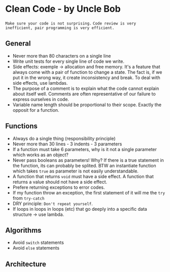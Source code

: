 # Clean Code - by Uncle Bob

`Make sure your code is not surprising.`
`Code review is very inefficient, pair programming is very efficient.`

## General
- Never more than 80 characters on a single line
- Write unit tests for every single line of code we write.
- Side effects: exemple -> allocation and free memory. It's a feature that always come with a pair of function to change a state. The fact is, if we put it in the wrong way, it create inconsistency and break. To deal with side effects, use lambdas.
- The purpose of a comment is to explain what the code cannot explain about itself well. Comments are often representative of our failure to express ourselves in code.
- Variable name length should be proportional to their scope. Exactly the opposit for a function.

## Functions
- Always do a single thing (responsibility principle)
- Never more than 30 lines - 3 indents - 3 parameters
- If a function must take 6 parameters, why is it not a single parameter which works as an object?
- Never pass booleans as parameters! Why? If there is a true statement in the function, its can probably be splited. BTW an instantiate function which takes `true` as parameter is not easily understandable.
- A function that returns `void` must have a side effect. A function that returns a value should not have a side effect.
- Prefere returning exceptions to error codes.
- If my function throw an exception, the first statement of it will me the `try` from `try-catch`
- DRY principle: `Don't repeat yourself`.
- If loops in loops in loops (etc) that go deeply into a specific data structure -> use lambda.

## Algorithms
- Avoid `switch` statements
- Avoid `else` statements

## Architecture
